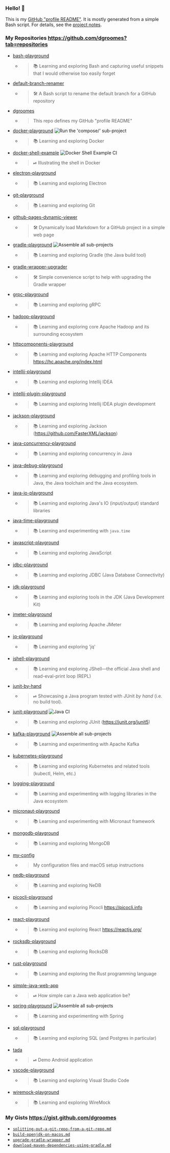 ### Hello! 👋

This is my [GitHub "profile README"](https://docs.github.com/en/free-pro-team@latest/github/setting-up-and-managing-your-github-profile/managing-your-profile-readme).
It is mostly generated from a simple Bash script. For details, see the [project notes](https://github.com/dgroomes/dgroomes/blob/main/README-2.md).

### My Repositories <https://github.com/dgroomes?tab=repositories>

* [bash-playground](https://github.com/dgroomes/bash-playground)
  * > 📚 Learning and exploring Bash and capturing useful snippets that I would otherwise too easily forget
* [default-branch-renamer](https://github.com/dgroomes/default-branch-renamer)
  * > 🛠 A Bash script to rename the default branch for a GitHub repository
* [dgroomes](https://github.com/dgroomes/dgroomes)
  * > This repo defines my GitHub "profile README"
* [docker-playground](https://github.com/dgroomes/docker-playground) ![Run the 'compose/' sub-project](https://github.com/dgroomes/docker-playground/workflows/Run%20the%20'compose/'%20sub-project/badge.svg)
  * > 📚 Learning and exploring Docker
* [docker-shell-example](https://github.com/dgroomes/docker-shell-example) ![Docker Shell Example CI](https://github.com/dgroomes/docker-shell-example/workflows/Docker%20Shell%20Example%20CI/badge.svg)
  * > ⏯ Illustrating the shell in Docker
* [electron-playground](https://github.com/dgroomes/electron-playground)
  * > 📚 Learning and exploring Electron
* [git-playground](https://github.com/dgroomes/git-playground)
  * > 📚 Learning and exploring Git
* [github-pages-dynamic-viewer](https://github.com/dgroomes/github-pages-dynamic-viewer)
  * > 🛠 Dynamically load Markdown for a GitHub project in a simple web page
* [gradle-playground](https://github.com/dgroomes/gradle-playground) ![Assemble all sub-projects](https://github.com/dgroomes/gradle-playground/workflows/Assemble%20all%20sub-projects/badge.svg)
  * > 📚 Learning and exploring Gradle (the Java build tool)
* [gradle-wrapper-upgrader](https://github.com/dgroomes/gradle-wrapper-upgrader)
  * > 🛠 Simple convenience script to help with upgrading the Gradle wrapper
* [grpc-playground](https://github.com/dgroomes/grpc-playground)
  * > 📚 Learning and exploring gRPC
* [hadoop-playground](https://github.com/dgroomes/hadoop-playground)
  * > 📚 Learning and exploring core Apache Hadoop and its surrounding ecosystem
* [httpcomponents-playground](https://github.com/dgroomes/httpcomponents-playground)
  * > 📚 Learning and exploring Apache HTTP Components https://hc.apache.org/index.html
* [intellij-playground](https://github.com/dgroomes/intellij-playground)
  * > 📚 Learning and exploring Intellij IDEA
* [intellij-plugin-playground](https://github.com/dgroomes/intellij-plugin-playground)
  * > 📚 Learning and exploring Intellij IDEA plugin development
* [jackson-playground](https://github.com/dgroomes/jackson-playground)
  * > 📚 Learning and exploring Jackson (https://github.com/FasterXML/jackson)
* [java-concurrency-playground](https://github.com/dgroomes/java-concurrency-playground)
  * > 📚 Learning and exploring concurrency in Java
* [java-debug-playground](https://github.com/dgroomes/java-debug-playground)
  * > 📚 Learning and exploring debugging and profiling tools in Java, the Java toolchain and the Java ecosystem.
* [java-io-playground](https://github.com/dgroomes/java-io-playground)
  * > 📚 Learning and exploring Java's IO (input/output) standard libraries
* [java-time-playground](https://github.com/dgroomes/java-time-playground)
  * > 📚 Learning and experimenting with `java.time`
* [javascript-playground](https://github.com/dgroomes/javascript-playground)
  * > 📚 Learning and exploring JavaScript
* [jdbc-playground](https://github.com/dgroomes/jdbc-playground)
  * > 📚 Learning and exploring JDBC (Java Database Connectivity)
* [jdk-playground](https://github.com/dgroomes/jdk-playground)
  * > 📚 Learning and exploring tools in the JDK (Java Development Kit)
* [jmeter-playground](https://github.com/dgroomes/jmeter-playground)
  * > 📚 Learning and exploring Apache JMeter
* [jq-playground](https://github.com/dgroomes/jq-playground)
  * > 📚 Learning and exploring 'jq'
* [jshell-playground](https://github.com/dgroomes/jshell-playground)
  * > 📚 Learning and exploring JShell—the official Java shell and read-eval-print loop (REPL)
* [junit-by-hand](https://github.com/dgroomes/junit-by-hand)
  * > ⏯ Showcasing a Java program tested with JUnit *by hand* (i.e. no build tool).
* [junit-playground](https://github.com/dgroomes/junit-playground) ![Java CI](https://github.com/dgroomes/junit-playground/workflows/Java%20CI/badge.svg)
  * > 📚 Learning and exploring JUnit (https://junit.org/junit5)
* [kafka-playground](https://github.com/dgroomes/kafka-playground) ![Assemble all sub-projects](https://github.com/dgroomes/kafka-playground/workflows/Assemble%20all%20sub-projects/badge.svg)
  * > 📚 Learning and experimenting with Apache Kafka
* [kubernetes-playground](https://github.com/dgroomes/kubernetes-playground)
  * > 📚 Learning and exploring Kubernetes and related tools (kubectl, Helm, etc.)
* [logging-playground](https://github.com/dgroomes/logging-playground)
  * > 📚 Learning and experimenting with logging libraries in the Java ecosystem
* [micronaut-playground](https://github.com/dgroomes/micronaut-playground)
  * > 📚 Learning and experimenting with Micronaut framework
* [mongodb-playground](https://github.com/dgroomes/mongodb-playground)
  * > 📚 Learning and exploring MongoDB
* [my-config](https://github.com/dgroomes/my-config)
  * > My configuration files and macOS setup instructions
* [nedb-playground](https://github.com/dgroomes/nedb-playground)
  * > 📚 Learning and exploring NeDB
* [picocli-playground](https://github.com/dgroomes/picocli-playground)
  * > 📚  Learning and exploring Picocli https://picocli.info
* [react-playground](https://github.com/dgroomes/react-playground)
  * > 📚 Learning and exploring React https://reactjs.org/
* [rocksdb-playground](https://github.com/dgroomes/rocksdb-playground)
  * > 📚 Learning and exploring RocksDB
* [rust-playground](https://github.com/dgroomes/rust-playground)
  * > 📚 Learning and exploring the Rust programming language
* [simple-java-web-app](https://github.com/dgroomes/simple-java-web-app)
  * > ⏯ How simple can a Java web application be?
* [spring-playground](https://github.com/dgroomes/spring-playground) ![Assemble all sub-projects](https://github.com/dgroomes/spring-playground/workflows/Assemble%20all%20sub-projects/badge.svg)
  * > 📚 Learning and experimenting with Spring
* [sql-playground](https://github.com/dgroomes/sql-playground)
  * > 📚 Learning and exploring SQL (and Postgres in particular)
* [tada](https://github.com/dgroomes/tada)
  * > ⏯ Demo Android application
* [vscode-playground](https://github.com/dgroomes/vscode-playground)
  * > 📚 Learning and exploring Visual Studio Code
* [wiremock-playground](https://github.com/dgroomes/wiremock-playground)
  * > 📚 Learning and exploring WireMock

### My Gists <https://gist.github.com/dgroomes>

* [`splitting-out-a-git-repo-from-a-git-repo.md`](https://gist.github.com/d174cc33ea7786736e2b62afdfb602ab)
* [`build-openjdk-on-macos.md`](https://gist.github.com/3af073b71c2c34581a155af9daa86564)
* [`upgrade-gradle-wrapper.md`](https://gist.github.com/3bfe7f24670e74ee814a7f8e3956cce6)
* [`download-maven-dependencies-using-gradle.md`](https://gist.github.com/94f1032ec330ef7f1d9eaf6fa9dff597)
